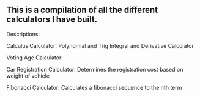 This is a compilation of all the different calculators I have built.
----------------------------------------------------------------------

Descriptions:

Calculus Calculator:  Polynomial and Trig Integral and Derivative Calculator

Voting Age Calculator:

Car Registration Calculator:  Determines the registration cost based on weight of vehicle

Fibonacci Calculator:  Calculates a fibonacci sequence to the nth term
